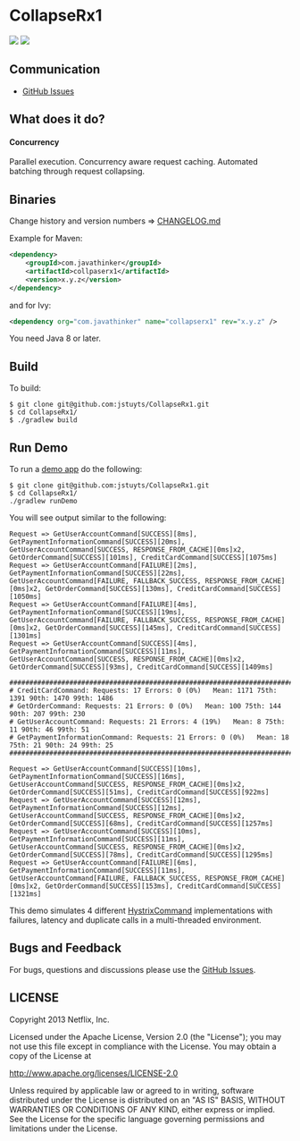 # CollapseRx1

[![][travis img]][travis]
[![][license img]][license]

## Communication

- [GitHub Issues](https://github.com/jstuyts/CollapseRx1/issues)

## What does it do?

#### Concurrency

Parallel execution. Concurrency aware request caching. Automated batching through request collapsing.

## Binaries

Change history and version numbers => [CHANGELOG.md](https://github.com/jstuyts/CollapseRx1/blob/master/CHANGELOG.md)

Example for Maven:

```xml
<dependency>
    <groupId>com.javathinker</groupId>
    <artifactId>collpaserx1</artifactId>
    <version>x.y.z</version>
</dependency>
```
and for Ivy:

```xml
<dependency org="com.javathinker" name="collapserx1" rev="x.y.z" />
```

You need Java 8 or later.

## Build

To build:

```
$ git clone git@github.com:jstuyts/CollapseRx1.git
$ cd CollapseRx1/
$ ./gradlew build
```

## Run Demo

To run a [demo app](https://github.com/jstuyts/CollapseRx1/tree/master/hystrix-examples/src/main/java/com/jstuyts/CollapseRx1/examples/demo/HystrixCommandDemo.java) do the following:

```
$ git clone git@github.com:jstuyts/CollapseRx1.git
$ cd CollapseRx1/
./gradlew runDemo
```

You will see output similar to the following:

```
Request => GetUserAccountCommand[SUCCESS][8ms], GetPaymentInformationCommand[SUCCESS][20ms], GetUserAccountCommand[SUCCESS, RESPONSE_FROM_CACHE][0ms]x2, GetOrderCommand[SUCCESS][101ms], CreditCardCommand[SUCCESS][1075ms]
Request => GetUserAccountCommand[FAILURE][2ms], GetPaymentInformationCommand[SUCCESS][22ms], GetUserAccountCommand[FAILURE, FALLBACK_SUCCESS, RESPONSE_FROM_CACHE][0ms]x2, GetOrderCommand[SUCCESS][130ms], CreditCardCommand[SUCCESS][1050ms]
Request => GetUserAccountCommand[FAILURE][4ms], GetPaymentInformationCommand[SUCCESS][19ms], GetUserAccountCommand[FAILURE, FALLBACK_SUCCESS, RESPONSE_FROM_CACHE][0ms]x2, GetOrderCommand[SUCCESS][145ms], CreditCardCommand[SUCCESS][1301ms]
Request => GetUserAccountCommand[SUCCESS][4ms], GetPaymentInformationCommand[SUCCESS][11ms], GetUserAccountCommand[SUCCESS, RESPONSE_FROM_CACHE][0ms]x2, GetOrderCommand[SUCCESS][93ms], CreditCardCommand[SUCCESS][1409ms]

#####################################################################################
# CreditCardCommand: Requests: 17 Errors: 0 (0%)   Mean: 1171 75th: 1391 90th: 1470 99th: 1486 
# GetOrderCommand: Requests: 21 Errors: 0 (0%)   Mean: 100 75th: 144 90th: 207 99th: 230 
# GetUserAccountCommand: Requests: 21 Errors: 4 (19%)   Mean: 8 75th: 11 90th: 46 99th: 51 
# GetPaymentInformationCommand: Requests: 21 Errors: 0 (0%)   Mean: 18 75th: 21 90th: 24 99th: 25 
#####################################################################################

Request => GetUserAccountCommand[SUCCESS][10ms], GetPaymentInformationCommand[SUCCESS][16ms], GetUserAccountCommand[SUCCESS, RESPONSE_FROM_CACHE][0ms]x2, GetOrderCommand[SUCCESS][51ms], CreditCardCommand[SUCCESS][922ms]
Request => GetUserAccountCommand[SUCCESS][12ms], GetPaymentInformationCommand[SUCCESS][12ms], GetUserAccountCommand[SUCCESS, RESPONSE_FROM_CACHE][0ms]x2, GetOrderCommand[SUCCESS][68ms], CreditCardCommand[SUCCESS][1257ms]
Request => GetUserAccountCommand[SUCCESS][10ms], GetPaymentInformationCommand[SUCCESS][11ms], GetUserAccountCommand[SUCCESS, RESPONSE_FROM_CACHE][0ms]x2, GetOrderCommand[SUCCESS][78ms], CreditCardCommand[SUCCESS][1295ms]
Request => GetUserAccountCommand[FAILURE][6ms], GetPaymentInformationCommand[SUCCESS][11ms], GetUserAccountCommand[FAILURE, FALLBACK_SUCCESS, RESPONSE_FROM_CACHE][0ms]x2, GetOrderCommand[SUCCESS][153ms], CreditCardCommand[SUCCESS][1321ms]
```

This demo simulates 4 different [HystrixCommand](https://github.com/jstuyts/CollapseRx1/tree/master/hystrix-core/src/main/java/com/jstuyts/CollapseRx1/HystrixCommand.java) implementations with failures, latency and duplicate calls in a multi-threaded environment.

## Bugs and Feedback

For bugs, questions and discussions please use the [GitHub Issues](https://github.com/jstuyts/CollapseRx1/issues).

 
## LICENSE

Copyright 2013 Netflix, Inc.

Licensed under the Apache License, Version 2.0 (the "License");
you may not use this file except in compliance with the License.
You may obtain a copy of the License at

<http://www.apache.org/licenses/LICENSE-2.0>

Unless required by applicable law or agreed to in writing, software
distributed under the License is distributed on an "AS IS" BASIS,
WITHOUT WARRANTIES OR CONDITIONS OF ANY KIND, either express or implied.
See the License for the specific language governing permissions and
limitations under the License.


[travis]:https://travis-ci.org/jstuyts/CollapseRx1
[travis img]:https://travis-ci.org/jstuyts/CollapseRx1.svg?branch=master

[release]:https://github.com/jstuyts/CollapseRx1/releases
[release img]:https://img.shields.io/github/release/jstuyts/CollapseRx1.svg

[license]:LICENSE-2.0.txt
[license img]:https://img.shields.io/badge/License-Apache%202-blue.svg

